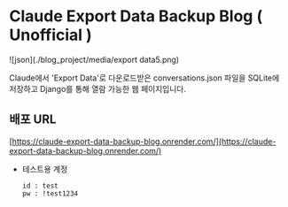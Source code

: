 # Claude Export Data Backup Blog ( Unofficial )

![json](./blog_project/media/export data5.png)

Claude에서 'Export Data'로 다운로드받은 conversations.json 파일을 SQLite에 저장하고 Django를 통해 열람 가능한 웹 페이지입니다.

## 배포 URL
[https://claude-export-data-backup-blog.onrender.com/](https://claude-export-data-backup-blog.onrender.com/)

- 테스트용 계정
  ```
  id : test
  pw : !test1234
  ```
